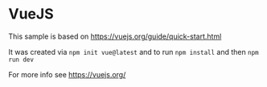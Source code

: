 # VueJS
This sample is based on https://vuejs.org/guide/quick-start.html

It was created via `npm init vue@latest` and to run `npm install` and then `npm run dev`

For more info see https://vuejs.org/